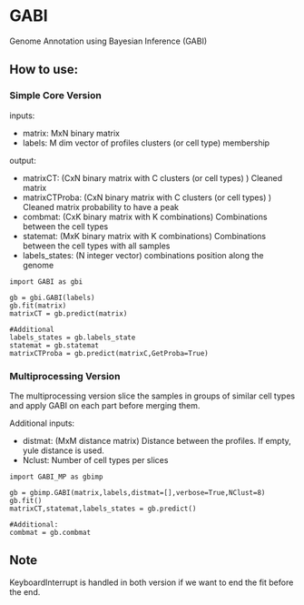 # GABI
Genome Annotation using Bayesian Inference (GABI)

## How to use:

### Simple Core Version
inputs:
 - matrix: MxN binary matrix
 - labels: M dim vector of profiles clusters (or cell type) membership
 
output:
 - matrixCT: (CxN binary matrix with C clusters (or cell types) ) Cleaned matrix
 - matrixCTProba: (CxN binary matrix with C clusters (or cell types) ) Cleaned matrix probability to have a peak
 - combmat: (CxK binary matrix with K combinations) Combinations between the cell types
 - statemat: (MxK binary matrix with K combinations) Combinations between the cell types with all samples
 - labels_states: (N integer vector) combinations position along the genome
 
```
import GABI as gbi

gb = gbi.GABI(labels)
gb.fit(matrix)
matrixCT = gb.predict(matrix)

#Additional
labels_states = gb.labels_state
statemat = gb.statemat
matrixCTProba = gb.predict(matrixC,GetProba=True)

```

### Multiprocessing Version
The multiprocessing version slice the samples in groups of similar cell types and apply GABI on each part before merging them.

Additional inputs:
 - distmat: (MxM distance matrix) Distance between the profiles. If empty, yule distance is used.
 - Nclust: Number of cell types per slices
 
```
import GABI_MP as gbimp

gb = gbimp.GABI(matrix,labels,distmat=[],verbose=True,NClust=8)
gb.fit()
matrixCT,statemat,labels_states = gb.predict()

#Additional:
combmat = gb.combmat

```

## Note
KeyboardInterrupt is handled in both version if we want to end the fit before the end.
